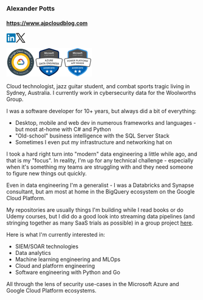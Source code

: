 ### Alexander Potts
#### <a href="https://www.ajpcloudblog.com" target="_blank">https://www.ajpcloudblog.com</a>
<a href="https://www.linkedin.com/in/alexander-potts-9b4a41aa"><img src="https://raw.githubusercontent.com/devicons/devicon/master/icons/linkedin/linkedin-original.svg" width="25" style="vertical-align: bottom;"></a><a href="https://www.twitter.com/ajpotts01"><img src="https://raw.githubusercontent.com/devicons/devicon/55609aa5bd817ff167afce0d965585c92040787a/icons/twitter/twitter-original.svg" width="25" style="vertical-align: bottom"></a>



<a href="https://google.accredible.com/5ec7018d-7f13-4afa-9de9-3efa72966a40?key=ba380dbda42d95129ba586866ceb82f9bb7d6213b858d350177cdb76a1ad371f"><img src="https://raw.githubusercontent.com/ajpotts01/ajpotts01/main/gcpde.png" width="75"></a><a href="https://www.credly.com/badges/961758f9-2491-4b08-bc81-e8800baa2a64"><img src="https://raw.githubusercontent.com/ajpotts01/ajpotts01/main/azure-data-engineer-associate-600x600.png" width="75"></a><a href=https://www.credly.com/badges/0ee6d8d4-8dfa-4bd6-8d36-42e905f59a1d/public_url><img src="https://raw.githubusercontent.com/ajpotts01/ajpotts01/main/power-platform-app-maker-600x600.png" width="75"></a>

Cloud technologist, jazz guitar student, and combat sports tragic living in Sydney, Australia.
I currently work in cybersecurity data for the Woolworths Group.

I was a software developer for 10+ years, but always did a bit of everything:
- Desktop, mobile and web dev in numerous frameworks and languages - but most at-home with C# and Python
- "Old-school" business intelligence with the SQL Server Stack
- Sometimes I even put my infrastructure and networking hat on

I took a hard right turn into "modern" data engineering a little while ago, and that is my "focus". In reality, I'm up for any technical challenge - especially when it's something my teams are struggling with and they need someone to figure new things out quickly.

Even in data engineering I'm a generalist - I was a Databricks and Synapse consultant, but am most at home in the BigQuery ecosystem on the Google Cloud Platform.

My repositories are usually things I'm building while I read books or do Udemy courses, but I did do a good look into streaming data pipelines (and stringing together as many SaaS trials as possible) in a group project [here](https://github.com/ajpotts01/eventsim_streaming). 

Here is what I'm currently interested in:
- SIEM/SOAR technologies
- Data analytics
- Machine learning engineering and MLOps
- Cloud and platform engineering
- Software engineering with Python and Go

All through the lens of security use-cases in the Microsoft Azure and Google Cloud Platform ecosystems.
